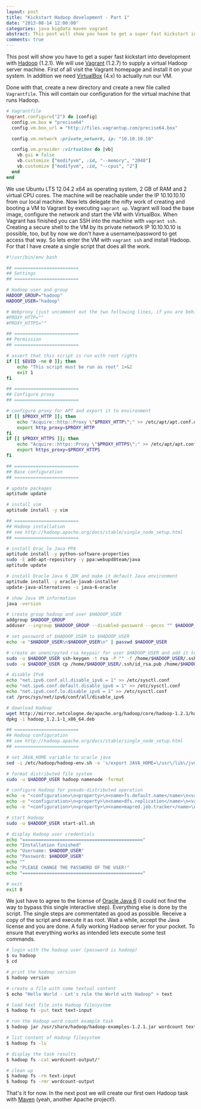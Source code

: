 ```yaml
---
layout: post
title: "Kickstart Hadoop development - Part 1"
date: "2013-08-14 12:00:00"
categories: java bigdata maven vagrant
abstract: This post will show you have to get a super fast kickstart into development with Hadoop (1.2.1). We will use Vagrant (1.2.7) to supply a virtual Hadoop server machine...
comments: true
---
```


This post will show you have to get a super fast kickstart into development with [Hadoop](http://hadoop.apache.org/) (1.2.1). We will use [Vagrant](http://vagrantup.com/) (1.2.7) to supply a virtual Hadoop server machine. First of all visit the Vagrant homepage and install it on your system. In addition we need [VirtualBox](https://www.virtualbox.org/) (4.x) to actually run our VM.

Done with that, create a new directory and create a new file called `Vagrantfile`. This will contain our configuration for the virtual machine that runs Hadoop.

```ruby
# Vagrantfile
Vagrant.configure("2") do |config|
  config.vm.box = "precise64"
  config.vm.box_url = "http://files.vagrantup.com/precise64.box"

  config.vm.network :private_network, ip: "10.10.10.10"

  config.vm.provider :virtualbox do |vb|
    vb.gui = false
    vb.customize ["modifyvm", :id, "--memory", "2048"]
    vb.customize ["modifyvm", :id, "--cpus", "2"]
  end
end
```

We use Ubuntu LTS 12.04.2 x64 as operating system, 2 GB of RAM and 2 virtual CPU cores. The machine will be reachable under the IP 10.10.10.10 from our local machine. Now lets delegate the nifty work of creating and booting a VM to Vagrant by executing `vagrant up`. Vagrant will load the base image, configure the network and start the VM with VirtualBox. When Vagrant has finished you can SSH into the machine with `vagrant ssh`. Creating a secure shell to the VM by its private network IP 10.10.10.10 is possible, too, but by now we don't have a username/password to get access that way. So lets enter the VM with `vagrant ssh` and install Hadoop. For that I have create a single script that does all the work.

```bash
#!/usr/bin/env bash

## ========================
## Settings
## ========================

# Hadoop user and group
HADOOP_GROUP="hadoop"
HADOOP_USER="hadoop"

# Webproxy (just uncomment out the two following lines, if you are behind a proxy)
#PROXY_HTTP=""
#PROXY_HTTPS=""

## ========================
## Permission
## ========================

# assert that this script is run with root rights
if [[ $EUID -ne 0 ]]; then
    echo "This script must be run as root" 1>&2
    exit 1
fi

## ========================
## Configure proxy
## ========================

# configure proxy for APT and export it to environment
if [[ $PROXY_HTTP ]]; then
    echo "Acquire::http::Proxy \"$PROXY_HTTP\";" >> /etc/apt/apt.conf.d/01proxy
    export http_proxy=$PROXY_HTTP
fi
if [[ $PROXY_HTTPS ]]; then
    echo "Acquire::https::Proxy \"$PROXY_HTTPS\";" >> /etc/apt/apt.conf.d/01proxy
    export https_proxy=$PROXY_HTTPS
fi

## ========================
## Base configuration
## ========================

# update packages
aptitude update

# install vim
aptitude install -y vim

## ========================
## Hadoop installation
## see http://hadoop.apache.org/docs/stable/single_node_setup.html
## ========================

# install Orac le Java PPA
aptitude install -y python-software-properties
sudo -E add-apt-repository -y ppa:webupd8team/java
aptitude update

# install Oracle Java 6 JDK and make it default Java environment
aptitude install -y oracle-java6-installer
update-java-alternatives -s java-6-oracle

# show Java VM information
java -version

# create group hadoop and user $HADOOP_USER
addgroup $HADOOP_GROUP
adduser --ingroup $HADOOP_GROUP --disabled-password --gecos "" $HADOOP_USER

# set password of $HADOOP_USER to $HADOOP_USER
echo -e "$HADOOP_USER\n$HADOOP_USER\n" | passwd $HADOOP_USER

# create an unencrpyted rsa keypair for user $HADOOP_USER and add it to its authorized keys
sudo -u $HADOOP_USER ssh-keygen -t rsa -P "" -f /home/$HADOOP_USER/.ssh/id_rsa
sudo -u $HADOOP_USER cp /home/$HADOOP_USER/.ssh/id_rsa.pub /home/$HADOOP_USER/.ssh/authorized_keys

# disable IPv6
echo "net.ipv6.conf.all.disable_ipv6 = 1" >> /etc/sysctl.conf
echo "net.ipv6.conf.default.disable_ipv6 = 1" >> /etc/sysctl.conf
echo "net.ipv6.conf.lo.disable_ipv6 = 1" >> /etc/sysctl.conf
cat /proc/sys/net/ipv6/conf/all/disable_ipv6

# download Hadoop
wget http://mirror.netcologne.de/apache.org/hadoop/core/hadoop-1.2.1/hadoop_1.2.1-1_x86_64.deb
dpkg -i hadoop_1.2.1-1_x86_64.deb

## ========================
## Hadoop configuration
## see http://hadoop.apache.org/docs/stable/single_node_setup.html
## ========================

# set JAVA_HOME variable to oracle java
sed -i /etc/hadoop/hadoop-env.sh -e 's/export JAVA_HOME=\/usr\/lib\/jvm\/java-6-sun/export JAVA_HOME=\/usr\/lib\/jvm\/java-6-oracle/g'

# format distributed file system
sudo -u $HADOOP_USER hadoop namenode -format

# configure Hadoop for pseudo-distributed operation
echo -e "<configuration>\n<property>\n<name>fs.default.name</name>\n<value>hdfs://localhost:9000</value>\n</property>\n</configuration>" > /etc/hadoop/core-site.xml
echo -e "<configuration>\n<property>\n<name>dfs.replication</name>\n<value>1</value>\n</property>\n</configuration>" > /etc/hadoop/hdfs-site.xml
echo -e "<configuration>\n<property>\n<name>mapred.job.tracker</name>\n<value>localhost:9001</value>\n</property>\n</configuration>" > /etc/hadoop/mapred-site.xml

# start Hadoop
sudo -u $HADOOP_USER start-all.sh

# display Hadoop user credentials
echo "============================================="
echo "Installation finished"
echo "Username: $HADOOP_USER"
echo "Password: $HADOOP_USER"
echo ""
echo "PLEASE CHANGE THE PASSWORD OF THE USER!"
echo "============================================="

# exit
exit 0
```

We just have to agree to the license of [Oracle Java 6](http://www.oracle.com/technetwork/java/index.html) (I could not find the way to bypass this single interactive step). Everything else is done by the script. The single steps are commentated as good as possible. Receive a copy of the script and execute it as root. Wait a while, accept the Java license and you are done. A fully working Hadoop server for your pocket. To ensure that everything works as intended lets execute some test commands.

```bash
# login with the hadoop user (password is hadoop)
$ su hadoop
$ cd

# print the hadoop version
$ hadoop version

# create a file with some textual content
$ echo "Hello World - Let's rule the World with Hadoop" > text

# load text file into Hadoop filesystem
$ hadoop fs -put text text-input

# run the Hadoop word count example task
$ hadoop jar /usr/share/hadoop/hadoop-examples-1.2.1.jar wordcount text-input wordcount-output

# list content of Hadoop filesystem
$ hadoop fs -ls

# display the task results
$ hadoop fs -cat wordcount-output/*

# clean up
$ hadoop fs -rm text-input
$ hadoop fs -rmr wordcount-output
```

That's it for now. In the next post we will create our first own Hadoop task with [Maven](http://maven.apache.org/) (yeah, another Apache project!).
